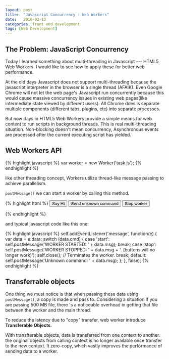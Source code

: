 ```yaml
---
layout: post
title:  "Javascript Concurrency : Web Workers"
date:   2016-02-13
categories: front end development
tags: [Web Development]
---
```


## The Problem: JavaScript Concurrency

Today I learned something about multi-threading in Javascript --- HTML5 Web Workers. I would like to see how to apply these
for better web performance. 

At the old days Javascript does not support multi-threading because the javascript interpreter in the browser is a 
single thread (AFAIK). Even Google Chrome will not let the web page's Javascript run concurrently because this would 
cause massive concurrency issues in existing web pages(like intermediate state viewed by different users). All 
Chrome does is separate multiple components (different tabs, plugins, etc) into separate processes. 

But now days in HTML5 Web Workers provide a simple means for web content to run scripts in background threads. This is 
real multi-threading situation. Non-blocking doesn't mean concurrency, Asynchronous events are processed after the current
executing script has yielded. 


## Web Workers API

{% highlight javascript %}
var worker = new Worker('task.js');
{% endhighlight %}

like other threading concept, Workers utilize thread-like message passing to achieve parallelism. 

```postMessage()``` we can start a worker by calling this method. 

{% highlight html %}
<button onclick="sayHI()">Say HI</button>
<button onclick="unknownCmd()">Send unknown command</button>
<button onclick="stop()">Stop worker</button>
<output id="result"></output>

<script>
  function sayHI() {
    worker.postMessage({'cmd': 'start', 'msg': 'Hi'});
  }

  function stop() {
    // worker.terminate() from this script would also stop the worker.
    worker.postMessage({'cmd': 'stop', 'msg': 'Bye'});
  }

  function unknownCmd() {
    worker.postMessage({'cmd': 'foobard', 'msg': '???'});
  }

  var worker = new Worker('task.js');

  worker.addEventListener('message', function(e) {
    document.getElementById('result').textContent = e.data;
  }, false);
</script>
{% endhighlight %}

and typical javascript code like this one: 

{% highlight javascript %}
self.addEventListener('message', function(e) {
  var data = e.data;
  switch (data.cmd) {
    case 'start':
      self.postMessage('WORKER STARTED: ' + data.msg);
      break;
    case 'stop':
      self.postMessage('WORKER STOPPED: ' + data.msg +
                       '. (buttons will no longer work)');
      self.close(); // Terminates the worker.
      break;
    default:
      self.postMessage('Unknown command: ' + data.msg);
  };
}, false);
{% endhighlight %}

## Transferrable objects

One thing we must notice is that when passing these data using ```postMessage()```, a copy is made and pass to. Considering a 
situation if you are passing 500 MB file, there 's a noticeable overhead in getting that file between the worker and the main 
thread. 

To reduce the latency due to "copy" transfer, web worker introduce <strong>Transferable Objects</strong>. 

With transfterable objects, data is transferred from one context to another. the original objects from calling context is no longer 
available once transfer to the new context. It zero-copy, which vastly improves the performance of sending data to a worker. 












